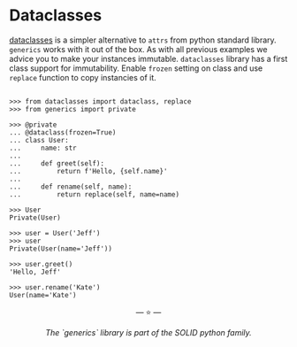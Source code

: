 # Dataclasses

[dataclasses](https://docs.python.org/3/library/dataclasses.html) is a simpler
alternative to `attrs` from python standard library. `generics` works with it
out of the box. As with all previous examples we advice you to make your
instances immutable. `dataclasses` library has a first class support for
immutability. Enable `frozen` setting on class and use `replace` function to
copy instancies of it.

```pycon

>>> from dataclasses import dataclass, replace
>>> from generics import private

>>> @private
... @dataclass(frozen=True)
... class User:
...     name: str
...
...     def greet(self):
...         return f'Hello, {self.name}'
...
...     def rename(self, name):
...         return replace(self, name=name)

>>> User
Private(User)

>>> user = User('Jeff')
>>> user
Private(User(name='Jeff'))

>>> user.greet()
'Hello, Jeff'

>>> user.rename('Kate')
User(name='Kate')

```

<p align="center">&mdash; ⭐️ &mdash;</p>
<p align="center"><i>The `generics` library is part of the SOLID python family.</i></p>
